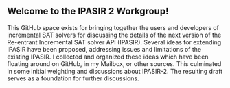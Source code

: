 ## Welcome to the IPASIR 2 Workgroup!

This GitHub space exists for bringing together the users and developers of incremental SAT solvers for discussing the details of the next version of the Re-entrant Incremental SAT solver API (IPASIR). 
Several ideas for extending IPASIR have been proposed, addressing issues and limitations of the existing IPASIR. 
I collected and organized these ideas which have been floating around on GitHub, in my Mailbox, or other sources. 
This culminated in some initial weighting and discussions about IPASIR-2.
The resulting draft serves as a foundation for further discussions.
